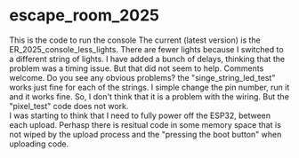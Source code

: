 # escape_room_2025
This is the code to run the console
The current (latest version) is the ER_2025_console_less_lights.  There are fewer lights because I switched to a different string of lights.
I have added a bunch of delays, thinking that the problem was a timing issue.  But that did not seem to help.
Comments welcome.  Do you see any obvious problems?
the "singe_string_led_test" works just fine for each of the strings.  I simple change the pin number, run it and it works fine.
So, I don't think that it is a problem with the wiring.
But the "pixel_test" code does not work.  
I was starting to think that I need to fully power off the ESP32, between each upload.  Perhasp there is resitual code in some memory space
that is not wiped by the upload process and the "pressing the boot button" when uploading code.

